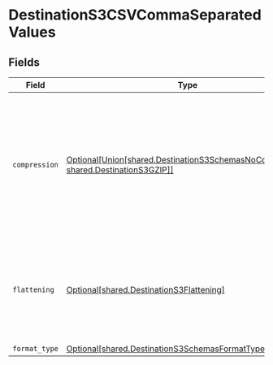 # DestinationS3CSVCommaSeparatedValues


## Fields

| Field                                                                                                                                          | Type                                                                                                                                           | Required                                                                                                                                       | Description                                                                                                                                    |
| ---------------------------------------------------------------------------------------------------------------------------------------------- | ---------------------------------------------------------------------------------------------------------------------------------------------- | ---------------------------------------------------------------------------------------------------------------------------------------------- | ---------------------------------------------------------------------------------------------------------------------------------------------- |
| `compression`                                                                                                                                  | [Optional[Union[shared.DestinationS3SchemasNoCompression, shared.DestinationS3GZIP]]](../../models/shared/destinations3compression.md)         | :heavy_minus_sign:                                                                                                                             | Whether the output files should be compressed. If compression is selected, the output filename will have an extra extension (GZIP: ".csv.gz"). |
| `flattening`                                                                                                                                   | [Optional[shared.DestinationS3Flattening]](../../models/shared/destinations3flattening.md)                                                     | :heavy_minus_sign:                                                                                                                             | Whether the input json data should be normalized (flattened) in the output CSV. Please refer to docs for details.                              |
| `format_type`                                                                                                                                  | [Optional[shared.DestinationS3SchemasFormatType]](../../models/shared/destinations3schemasformattype.md)                                       | :heavy_minus_sign:                                                                                                                             | N/A                                                                                                                                            |